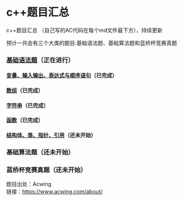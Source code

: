 # c++题目汇总 

c++题目汇总 （自己写的AC代码在每个md文件最下方），持续更新  
  
预计一共会有三个大类的题目:基础语法题、基础算法题和蓝桥杯竞赛真题

### [基础语法题](https://github.com/Evanwu1125/C-Acwinng-/tree/main/c%2B%2B%E8%AF%AD%E6%B3%95%E5%9F%BA%E7%A1%80)（正在进行）
#### [变量、输入输出、表达式与顺序语句](https://github.com/Evanwu1125/classic-problems-about-C-plus-plus/tree/main/c%2B%2B%E8%AF%AD%E6%B3%95%E5%9F%BA%E7%A1%80/%E5%8F%98%E9%87%8F%E3%80%81%E8%BE%93%E5%85%A5%E8%BE%93%E5%87%BA%E3%80%81%E8%A1%A8%E8%BE%BE%E5%BC%8F%E4%B8%8E%E9%A1%BA%E5%BA%8F%E8%AF%AD%E5%8F%A5)（已完成）
#### [数组](https://github.com/Evanwu1125/C-Acwinng-/tree/main/c%2B%2B%E8%AF%AD%E6%B3%95%E5%9F%BA%E7%A1%80/%E6%95%B0%E7%BB%84)（已完成）   
#### [字符串](https://github.com/Evanwu1125/C-Acwinng-/tree/main/c%2B%2B%E8%AF%AD%E6%B3%95%E5%9F%BA%E7%A1%80/%E5%AD%97%E7%AC%A6%E4%B8%B2)（已完成）
#### [函数](https://github.com/Evanwu1125/classic-problems-about-C-plus-plus/tree/main/c%2B%2B%E8%AF%AD%E6%B3%95%E5%9F%BA%E7%A1%80/%E5%87%BD%E6%95%B0)（已完成）
#### [结构体、类、指针、引用](https://github.com/Evanwu1125/classic-problems-about-C-plus-plus/tree/main/c++%E8%AF%AD%E6%B3%95%E5%9F%BA%E7%A1%80/%E7%BB%93%E6%9E%84%E4%BD%93%E3%80%81%E7%B1%BB%E3%80%81%E6%8C%87%E9%92%88%E3%80%81%E5%BC%95%E7%94%A8)（还未开始）
### 基础算法题（还未开始）
### 蓝桥杯竞赛真题（还未开始）


题目出处：Acwing  
链接：https://www.acwing.com/about/
